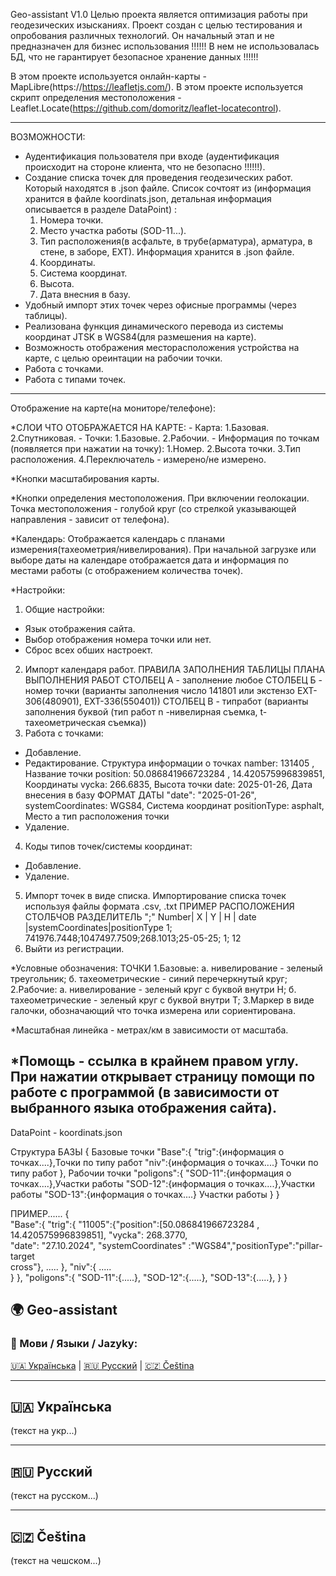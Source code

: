 Geo-assistant V1.0 
Целью проекта является оптимизация работы при геодезических изысканиях. Проект создан с целью тестирования и опробования 
различных технологий. Он начальный этап и не предназначен для бизнес использования !!!!!! В нем не использовалась БД, что не 
гарантирует безопасное хранение данных !!!!!!

В этом проекте используется онлайн-карты - MapLibre(https://https://leafletjs.com/).
В этом проекте используется скрипт определения местоположения - Leaflet.Locate(https://github.com/domoritz/leaflet-locatecontrol).

--------------------------------
ВОЗМОЖНОСТИ:
- Аудентификация пользователя при входе (аудентификация происходит на стороне клиента, что не безопасно !!!!!!).
- Создание списка точек для проведения геодезических работ. Который находятся в .json файле.
    Список сочтоят из (информация хранится в файле koordinats.json, детальная информация описывается в разделе DataPoint) : 
     1. Номера точки.
     2. Место участка работы (SOD-11...).
     3. Тип расположения(в асфальте, в трубе(арматура), арматура, в стене, в заборе, ЕХТ). Информация хранится в .json файле.
     4. Координаты.
     5. Система координат.
     6. Высота.
     7. Дата внесния в базу. 
- Удобный импорт этих точек через офисные программы (через таблицы).
- Реализована функция динамического перевода из системы координат JTSK в WGS84(для размешения на карте).
- Возможность отображения месторасположения устройства на карте, с целью ореинтации на рабочии точки.
- Работа с точками.
- Работа с типами точек.
--------------------------------
Отображение на карте(на мониторе/телефоне):

*СЛОИ ЧТО ОТОБРАЖАЕТСЯ НА КАРТЕ:
    - Карта:
        1.Базовая.
        2.Спутниковая.
    - Точки:
	1.Базовые.
	2.Рабочии.
    - Информация по точкам (появляется при нажатии на точку):
        1.Номер.
        2.Высота точки.
        3.Тип расположения.
        4.Переключатель - измерено/не измерено.

*Кнопки масштабирования карты.

*Кнопки определения местоположения.
При включении геолокации. Точка местоположения - голубой круг (со стрелкой указывающей направления - зависит от телефона).

*Календарь:
Отображается календарь с планами измерения(тахеометрия/нивелирования). При начальной загрузке или выборе даты на календаре отображается дата и информация по местами работы (с отображением количества точек).

*Настройки:
 1. Общие настройки:
  - Язык отображения сайта.
  - Выбор отображения номера точки или нет.
  - Сброс всех обших настроект.
 2. Импорт календаря работ.
 ПРАВИЛА ЗАПОЛНЕНИЯ ТАБЛИЦЫ ПЛАНА ВЫПОЛНЕНИЯ РАБОТ
 СТОЛБЕЦ А - заполнение любое
 СТОЛБЕЦ Б - номер точки (варианты заполнения число 141801 или экстензо EXT-306(480901), EXT-336(550401))
 СТОЛБЕЦ В - типработ (варианты заполнения буквой (тип работ n -нивелирная съемка, t-тахеометрическая съемка))
 3. Работа с точками:
  - Добавление.
  - Редактирование.
   Структура информации о точках
   namber: 131405 , Название точки
   position: 50.086841966723284 , 14.420575996839851, Координаты 
   vycka: 266.6835, Высота точки
   date: 2025-01-26, Дата внесения в базу ФОРМАТ ДАТЫ "date": "2025-01-26",
   systemCoordinates: WGS84, Система координат
   positionType: asphalt, Место а тип расположения точки
  - Удаление.
 4. Коды типов точек/системы координат:
  - Добавление.
  - Удаление.
 5. Импорт точек в виде списка. 
 Импортирование списка точек используя файлы формата .csv, .txt
 ПРИМЕР РАСПОЛОЖЕНИЯ СТОЛБЧОВ РАЗДЕЛИТЕЛЬ ";"
 Number|      X    |      Y     |   H    |   date   |systemCoordinates|positionType
 1;     741976.7448;1047497.7509;268.1013;25-05-25;         1;           12
 6. Выйти из регистрации. 

*Условные обозначения:
    ТОЧКИ
    1.Базовые:
        а. нивелирование - зеленый треугольник;
        б. тахеометрические - синий перечеркнутый круг;
    2.Рабочие:
        а. нивелирование - зеленый круг с буквой внутри Н;
        б. тахеометрические - зеленый круг с буквой внутри Т;
    3.Маркер в виде галочки, обозначающий что точка измерена или сориентирована.

*Масштабная линейка - метрах/км в зависимости от масштаба.

*Помощь - ссылка в крайнем правом углу. При нажатии открывает страницу помощи по работе с программой (в  зависимости от выбранного языка отображения сайта).
--------------------------------
DataPoint - koordinats.json

Структура БАЗЫ
{
Базовые точки
"Base":{
        "trig":{информация о точках....},Точки по типу работ
        "niv":{информация о точках....} Точки по типу работ
       },
Рабочии точки
"poligons":{
            "SOD-11":{информация о точках....},Участки работы
            "SOD-12":{информация о точках....},Участки работы
            "SOD-13":{информация о точках....} Участки работы
            }
}

ПРИМЕР......
{   
    "Base":{
        "trig":{
           "11005":{"position":[50.086841966723284 , 14.420575996839851], "vycka": 268.3770,    
           "date": "27.10.2024",   "systemCoordinates" :"WGS84","positionType":"pillar-target       
           cross"},
           ..... 
        },
        "niv":{
         .....   
        }
    },
    "poligons":{
        "SOD-11":{.....},
        "SOD-12":{.....},
        "SOD-13":{.....},
    }
}


## 🌍 Geo-assistant

### 🔗 Мови / Языки / Jazyky:
[🇺🇦 Українська](#українська) | [🇷🇺 Русский](#русский) | [🇨🇿 Čeština](#čeština)

---

## 🇺🇦 Українська
(текст на укр...)

---

## 🇷🇺 Русский
(текст на русском...)

---

## 🇨🇿 Čeština
(текст на чешском...)